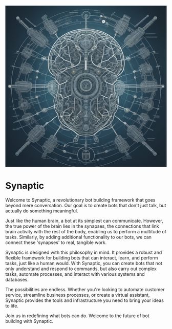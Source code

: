 ![Synaptic Cover](./assets/synaptic-cover.png)

# Synaptic

Welcome to Synaptic, a revolutionary bot building framework that goes beyond
mere conversation. Our goal is to create bots that don't just talk, but actually
do something meaningful.

Just like the human brain, a bot at its simplest can communicate. However, the
true power of the brain lies in the synapses, the connections that link brain
activity with the rest of the body, enabling us to perform a multitude of tasks.
Similarly, by adding additional functionality to our bots, we can connect these
'synapses' to real, tangible work.

Synaptic is designed with this philosophy in mind. It provides a robust and
flexible framework for building bots that can interact, learn, and perform
tasks, just like a human would. With Synaptic, you can create bots that not only
understand and respond to commands, but also carry out complex tasks, automate
processes, and interact with various systems and databases.

The possibilities are endless. Whether you're looking to automate customer
service, streamline business processes, or create a virtual assistant, Synaptic
provides the tools and infrastructure you need to bring your ideas to life.

Join us in redefining what bots can do. Welcome to the future of bot building
with Synaptic.
